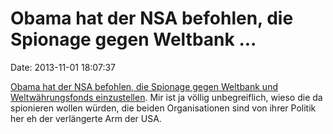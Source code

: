 Obama hat der NSA befohlen, die Spionage gegen Weltbank \...
============================================================

Date: 2013-11-01 18:07:37

[Obama hat der NSA befohlen, die Spionage gegen Weltbank und
Weltwährungsfonds
einzustellen](http://www.reuters.com/article/2013/10/31/us-usa-security-imf-idUSBRE99U1EQ20131031).
Mir ist ja völlig unbegreiflich, wieso die da spionieren wollen würden,
die beiden Organisationen sind von ihrer Politik her eh der verlängerte
Arm der USA.
